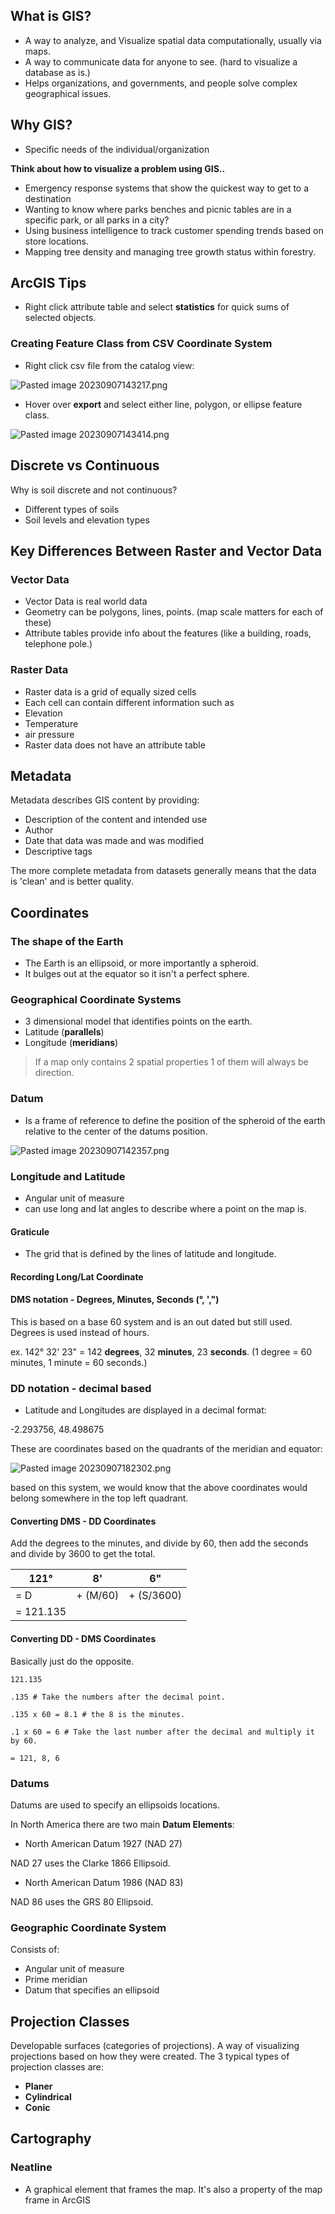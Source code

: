 

## What is GIS?

- A way to analyze, and Visualize spatial data computationally, usually via maps.
- A way to communicate data for anyone to see. (hard to visualize a database as is.)
- Helps organizations, and governments, and people solve complex geographical issues.

##  Why GIS?

- Specific needs of the individual/organization

**Think about how to visualize a problem using GIS..**

- Emergency response systems that show the quickest way to get to a destination
- Wanting to know where parks benches and picnic tables are in a specific park, or all parks in a city?
- Using business intelligence to track customer spending trends based on store locations.
- Mapping tree density and managing tree growth status within forestry.

## ArcGIS Tips

- Right click attribute table and select **statistics** for quick sums of selected objects. 

### Creating Feature Class from CSV Coordinate System

- Right click csv file from the catalog view:

![Pasted image 20230907143217.png](../attachments/Pasted%20image%2020230907143217.png)

- Hover over **export** and select either line, polygon, or ellipse feature class.

![Pasted image 20230907143414.png](../attachments/Pasted%20image%2020230907143414.png)



## Discrete vs Continuous 

Why is soil discrete and not continuous?

- Different types of soils
- Soil levels and elevation types

## Key Differences Between Raster and Vector Data

### Vector Data

- Vector Data is real world data
- Geometry can be polygons, lines, points. (map scale matters for each of these)
- Attribute tables provide info about the features (like a building, roads, telephone pole.)

### Raster Data

- Raster data is a grid of equally sized cells 
- Each cell can contain different information such as
- Elevation
- Temperature
- air pressure
- Raster data does not have an attribute table


## Metadata

 Metadata describes GIS content by providing:

- Description of the content and intended use
- Author
- Date that data was made and was modified
- Descriptive tags

The more complete metadata from datasets generally means that the data is 'clean' and is better quality.


## Coordinates

### The shape of the Earth

- The Earth is an ellipsoid, or more importantly a spheroid.
- It bulges out at the equator so it isn't a perfect sphere.

### Geographical Coordinate Systems

- 3 dimensional model that identifies points on the earth.
- Latitude (**parallels**)
- Longitude (**meridians**)

> If a map only contains 2 spatial properties 1 of them will always be direction.


### Datum

- Is a frame of reference to define the position of the spheroid of the earth relative to the center of the datums position.

![Pasted image 20230907142357.png](../attachments/Pasted%20image%2020230907142357.png)


### Longitude and Latitude

- Angular unit of measure
- can use long and lat angles to describe where a point on the map is.

#### Graticule 

- The grid that is defined by the lines of latitude and longitude.

#### Recording Long/Lat Coordinate 

#### DMS notation - Degrees, Minutes, Seconds (°, ',")

This is based on a base 60 system and is an out dated but still used. Degrees is used instead of hours.

ex. 142° 32' 23" = 142 **degrees**, 32 **minutes**, 23 **seconds**. (1 degree = 60 minutes, 1 minute = 60 seconds.)

### DD notation - decimal based 

- Latitude and Longitudes are displayed in a decimal format:

-2.293756, 48.498675 

These are coordinates based on the quadrants of the meridian and equator:

![Pasted image 20230907182302.png](../attachments/Pasted%20image%2020230907182302.png)

based on this system, we would know that the above coordinates would belong somewhere in the top left quadrant.

#### Converting DMS - DD Coordinates

Add the degrees to the minutes, and divide by 60, then add the seconds and divide by 3600 to get the total.

| 121° | 8' | 6" |
| ---- | --- | --- |
| = D  | + (M/60) | + (S/3600) |
| = 121.135 |

#### Converting DD - DMS Coordinates

Basically just do the opposite.

```
121.135

.135 # Take the numbers after the decimal point.

.135 x 60 = 8.1 # the 8 is the minutes.

.1 x 60 = 6 # Take the last number after the decimal and multiply it by 60.

= 121, 8, 6

```


### Datums

Datums are used to specify an ellipsoids locations.

In North America there are two main **Datum Elements**:

- North American Datum 1927 (NAD 27)

NAD 27 uses the Clarke 1866 Ellipsoid.

- North American Datum 1986 (NAD 83)

NAD 86 uses the GRS 80 Ellipsoid.

### Geographic Coordinate System

Consists of:

- Angular unit of measure
- Prime meridian
- Datum that specifies an ellipsoid

## Projection Classes

Developable surfaces (categories of projections). A way of visualizing projections based on how they were created. The 3 typical types of projection classes are:

- **Planer**
- **Cylindrical**
- **Conic**

## Cartography

### Neatline

- A graphical element that frames the map. It's also a property of the map frame in ArcGIS

















